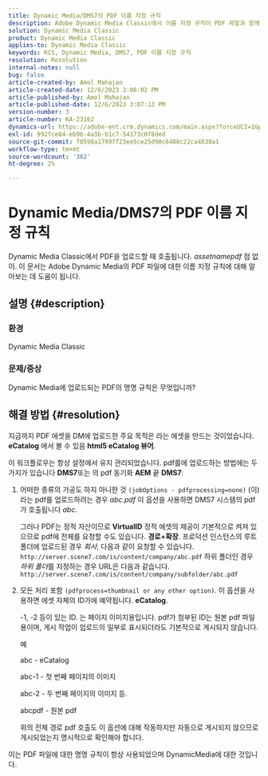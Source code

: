 ```yaml
---
title: Dynamic Media/DMS7의 PDF 이름 지정 규칙
description: Adobe Dynamic Media Classic에서 이름 지정 규칙이 PDF 파일과 함께 작동하는 방식을 알아봅니다.
solution: Dynamic Media Classic
product: Dynamic Media Classic
applies-to: Dynamic Media Classic
keywords: KCS, Dynamic Media, DMS7, PDF 이름 지정 규칙
resolution: Resolution
internal-notes: null
bug: false
article-created-by: Amol Mahajan
article-created-date: 12/6/2023 3:06:02 PM
article-published-by: Amol Mahajan
article-published-date: 12/6/2023 3:07:13 PM
version-number: 3
article-number: KA-23162
dynamics-url: https://adobe-ent.crm.dynamics.com/main.aspx?forceUCI=1&pagetype=entityrecord&etn=knowledgearticle&id=588b67f2-4894-ee11-be37-6045bd006e5a
exl-id: 992fce84-eb9b-4a3b-b1c7-54173c0f8ded
source-git-commit: f0598a17997f23ee5ce25d90c6488c22ca4838a1
workflow-type: tm+mt
source-wordcount: '362'
ht-degree: 2%

---
```


# Dynamic Media/DMS7의 PDF 이름 지정 규칙


Dynamic Media Classic에서 PDF을 업로드할 때 호출됩니다. *assetnamepdf* 점 없이. 이 문서는 Adobe Dynamic Media의 PDF 파일에 대한 이름 지정 규칙에 대해 알아보는 데 도움이 됩니다.

## 설명 {#description}


### <b>환경</b>

Dynamic Media Classic



### <b>문제/증상</b>

Dynamic Media에 업로드되는 PDF의 명명 규칙은 무엇입니까?


## 해결 방법 {#resolution}


지금까지 PDF 에셋을 DM에 업로드한 주요 목적은 라는 에셋을 만드는 것이었습니다. <b>eCatalog</b> 에서 볼 수 있음 <b>html5 eCatalog 뷰어</b>.

이 워크플로우는 항상 설정에서 유지 관리되었습니다. pdf를에 업로드하는 방법에는 두 가지가 있습니다 <b>DMS7</b>또는 의 pdf 동기화 <b>AEM</b> 끝 <b>DMS7</b>:

1. 어떠한 종류의 가공도 하지 아니한 것 `(jobOptions - pdfprocessing=none)` (이)라는 pdf를 업로드하려는 경우 *abc.pdf* 이 옵션을 사용하면 DMS7 시스템의 pdf가 호출됩니다 *abc*.


   그러나 PDF는 정적 자산이므로 <b>VirtualID</b> 정적 에셋의 제공이 기본적으로 켜져 있으므로 pdf에 전체를 요청할 수도 있습니다. <b>경로+확장</b>. 프로덕션 인스턴스의 루트 폴더에 업로드된 경우 *회사*, 다음과 같이 요청할 수 있습니다. `http://server.scene7.com/is/content/company/abc.pdf` 하위 폴더인 경우 *하위 폴더*&#x200B;를 지정하는 경우 URL은 다음과 같습니다. `http://server.scene7.com/is/content/company/subfolder/abc.pdf`


2. 모든 처리 포함 `(pdfprocess=thumbnail or any other option)`. 이 옵션을 사용하면 에셋 자체의 ID가에 예약됩니다. <b>eCatalog</b>.


   -1, -2 등이 있는 ID. 는 페이지 이미지용입니다. pdf가 첨부된 ID는 원본 pdf 파일용이며, 게시 작업이 업로드의 일부로 표시되더라도 기본적으로 게시되지 않습니다.

   예



   abc - eCatalog

   abc-1 - 첫 번째 페이지의 이미지

   abc-2 - 두 번째 페이지의 이미지 등.

   abcpdf - 원본 pdf

   위의 전체 경로 pdf 호출도 이 옵션에 대해 작동하지만 자동으로 게시되지 않으므로 게시되었는지 명시적으로 확인해야 합니다.


이는 PDF 파일에 대한 명명 규칙이 항상 사용되었으며 DynamicMedia에 대한 것입니다.
